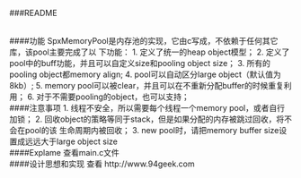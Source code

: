 ###README

<br/>
####功能
SpxMemoryPool是内存池的实现，它由c写成，不依赖于任何其它库，该pool主要完成了以
下功能：  
1. 定义了统一的heap object模型；  
2. 定义了pool中的buff功能，并且可以自定义size和pooling object size；  
3. 所有的pooling object都memory align;  
4. pool可以自动区分large object（默认值为8kb）;  
5. memory pool可以被clear，并且可以在不重新分配buffer的时候重复利用；  
6. 对于不需要pooling的object，也可以支持；  

<br/>
####注意事项
1. 线程不安全，所以需要每个线程一个memory pool，或者自行加锁；  
2. 回收object的策略等同于stack，但是如果分配的内存被跳过回收，将不会在pool的该
生命周期内被回收；  
3. new pool时，请把memory buffer size设置成远远大于large object size  

<br/>
####Explame
查看main.c文件  

<br/>
####设计思想和实现
查看 http://www.94geek.com 


